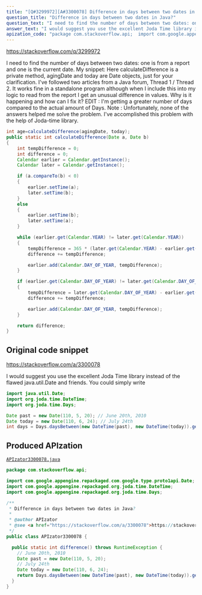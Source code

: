 ```yaml
---
title: "[Q#3299972][A#3300078] Difference in days between two dates in Java?"
question_title: "Difference in days between two dates in Java?"
question_text: "I need to find the number of days between two dates: one is from a report and one is the current date. My snippet: Here calculateDifference is a private method, agingDate and today are Date objects, just for your clarification. I've followed two articles from a Java forum, Thread 1 / Thread 2. It works fine in a standalone program although when I include this into my logic to read from the report I get an unusual difference in values. Why is it happening and how can I fix it? EDIT : I'm getting a greater number of days compared to the actual amount of Days. Note : Unfortunately, none of the answers helped me solve the problem. I've accomplished this problem with the help of Joda-time library."
answer_text: "I would suggest you use the excellent Joda Time library instead of the flawed java.util.Date and friends.  You could simply write"
apization_code: "package com.stackoverflow.api;  import com.google.appengine.repackaged.com.google.type.proto1api.Date; import com.google.appengine.repackaged.org.joda.time.DateTime; import com.google.appengine.repackaged.org.joda.time.Days;  /**  * Difference in days between two dates in Java?  *  * @author APIzator  * @see <a href=\"https://stackoverflow.com/a/3300078\">https://stackoverflow.com/a/3300078</a>  */ public class APIzator3300078 {    public static int difference() throws RuntimeException {     // June 20th, 2010     Date past = new Date(110, 5, 20);     // July 24th     Date today = new Date(110, 6, 24);     return Days.daysBetween(new DateTime(past), new DateTime(today)).getDays();   } }"
---
```


https://stackoverflow.com/q/3299972

I need to find the number of days between two dates: one is from a report and one is the current date. My snippet:
Here calculateDifference is a private method, agingDate and today are Date objects, just for your clarification. I&#x27;ve followed two articles from a Java forum, Thread 1 / Thread 2.
It works fine in a standalone program although when I include this into my logic to read from the report I get an unusual difference in values.
Why is it happening and how can I fix it?
EDIT :
I&#x27;m getting a greater number of days compared to the actual amount of Days.
Note :
Unfortunately, none of the answers helped me solve the problem. I&#x27;ve accomplished this problem with the help of Joda-time library.


```java
int age=calculateDifference(agingDate, today);
public static int calculateDifference(Date a, Date b)
{
    int tempDifference = 0;
    int difference = 0;
    Calendar earlier = Calendar.getInstance();
    Calendar later = Calendar.getInstance();

    if (a.compareTo(b) < 0)
    {
        earlier.setTime(a);
        later.setTime(b);
    }
    else
    {
        earlier.setTime(b);
        later.setTime(a);
    }

    while (earlier.get(Calendar.YEAR) != later.get(Calendar.YEAR))
    {
        tempDifference = 365 * (later.get(Calendar.YEAR) - earlier.get(Calendar.YEAR));
        difference += tempDifference;

        earlier.add(Calendar.DAY_OF_YEAR, tempDifference);
    }

    if (earlier.get(Calendar.DAY_OF_YEAR) != later.get(Calendar.DAY_OF_YEAR))
    {
        tempDifference = later.get(Calendar.DAY_OF_YEAR) - earlier.get(Calendar.DAY_OF_YEAR);
        difference += tempDifference;

        earlier.add(Calendar.DAY_OF_YEAR, tempDifference);
    }

    return difference;
}
```


## Original code snippet

https://stackoverflow.com/a/3300078

I would suggest you use the excellent Joda Time library instead of the flawed java.util.Date and friends.  You could simply write

```java
import java.util.Date;
import org.joda.time.DateTime;
import org.joda.time.Days;

Date past = new Date(110, 5, 20); // June 20th, 2010
Date today = new Date(110, 6, 24); // July 24th 
int days = Days.daysBetween(new DateTime(past), new DateTime(today)).getDays(); // => 34
```

## Produced APIzation

[`APIzator3300078.java`](https://github.com/pasqualesalza/apization-temp-data/raw/master/apizations/java/APIzator3300078.java)

```java
package com.stackoverflow.api;

import com.google.appengine.repackaged.com.google.type.proto1api.Date;
import com.google.appengine.repackaged.org.joda.time.DateTime;
import com.google.appengine.repackaged.org.joda.time.Days;

/**
 * Difference in days between two dates in Java?
 *
 * @author APIzator
 * @see <a href="https://stackoverflow.com/a/3300078">https://stackoverflow.com/a/3300078</a>
 */
public class APIzator3300078 {

  public static int difference() throws RuntimeException {
    // June 20th, 2010
    Date past = new Date(110, 5, 20);
    // July 24th
    Date today = new Date(110, 6, 24);
    return Days.daysBetween(new DateTime(past), new DateTime(today)).getDays();
  }
}

```